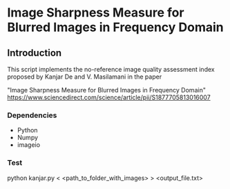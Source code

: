 # Image Sharpness Measure for Blurred Images in Frequency Domain

## Introduction
This script implements the no-reference image quality assessment index proposed
by Kanjar De and V. Masilamani in the paper

"Image Sharpness Measure for Blurred Images in Frequency Domain"
https://www.sciencedirect.com/science/article/pii/S1877705813016007

### Dependencies
* Python
* Numpy
* imageio

### Test
  python kanjar.py < <path_to_folder_with_images> > <output_file.txt>
